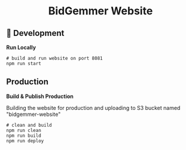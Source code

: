 <h1 align="center">
  BidGemmer Website
</h1>

## 🚀 Development

**Run Locally**

```shell
# build and run website on port 8081
npm run start
```

## Production


**Build & Publish Production**

Building the website for production and uploading to S3 bucket named "bidgemmer-website"

```shell
# clean and build
npm run clean
npm run build
npm run deploy
```
